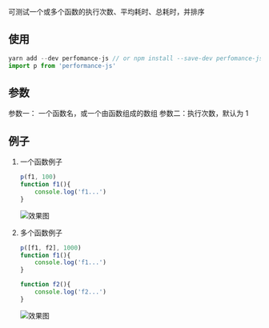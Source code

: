 可测试一个或多个函数的执行次数、平均耗时、总耗时，并排序


## 使用

```javascript
yarn add --dev perfomance-js // or npm install --save-dev perfomance-js 
import p from 'performance-js'
```

## 参数
参数一： 一个函数名，或一个由函数组成的数组
参数二：执行次数，默认为 1

## 例子

1. 一个函数例子

    ```javascript
    p(f1, 100)
    function f1(){
        console.log('f1...')
    }
    ```
    ![效果图](https://user-images.githubusercontent.com/26001948/50371161-2d313400-05f0-11e9-8443-dfff8240d017.jpg)

2. 多个函数例子

    ```javascript
    p([f1, f2], 1000)
    function f1(){
        console.log('f1...')
    }

    function f2(){
        console.log('f2...')
    }
    ```
    ![效果图](https://user-images.githubusercontent.com/26001948/50371147-eba08900-05ef-11e9-9b62-fd5a3b52b1fa.jpg)